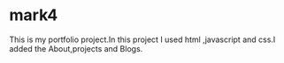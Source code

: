 # mark4
This is my portfolio project.In this project I used html ,javascript and css.I added the About,projects and Blogs.
